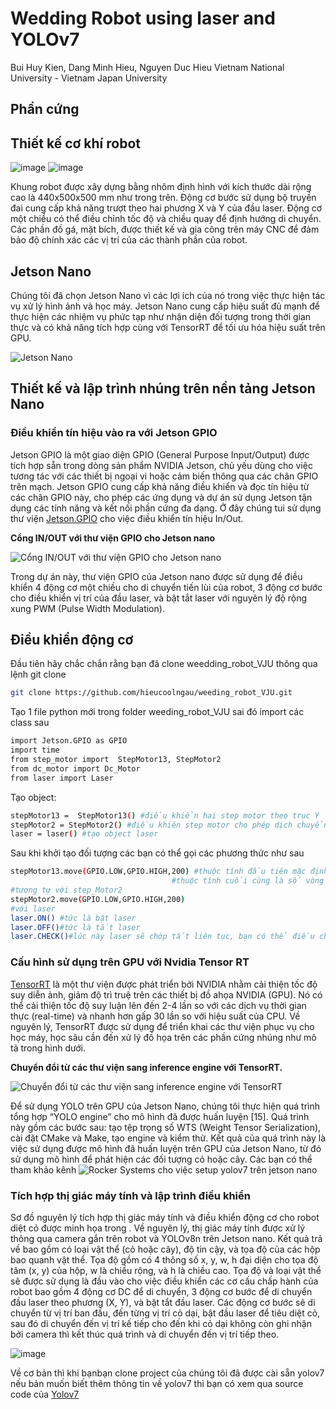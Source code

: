 

# Wedding Robot using laser and YOLOv7
Bui Huy Kien, Dang Minh Hieu, Nguyen Duc Hieu
Vietnam National University - Vietnam Japan University

## Phần cứng
## Thiết kế cơ khí robot
![image](https://github.com/hieucoolngau/weeding_robot_VJU/assets/116575807/b06b9b51-81ca-4d7b-93e1-a3907dbaaed6)
![image](https://github.com/hieucoolngau/weeding_robot_VJU/assets/116575807/387167cd-3ce1-4838-8fcb-3947122b7848)

Khung robot được xây dựng bằng nhôm định hình với kích thước dài rộng cao là 440x500x500 mm như trong trên. Động cơ bước sử dụng bộ truyền đai cung cấp khả năng trượt theo hai phương X và Y của đầu laser. Động cơ một chiều có thể điều chỉnh tốc độ và chiều quay để định hướng di chuyển. Các phần đồ gá, mặt bích, được thiết kế và gia công trên máy CNC để đảm bảo độ chính xác các vị trí của các thành phần của robot. 

## Jetson Nano 
Chúng tôi đã chọn Jetson Nano vì các lợi ích của nó trong việc thực hiện tác vụ xử lý hình ảnh và học máy. Jetson Nano cung cấp hiệu suất đủ mạnh để thực hiện các nhiệm vụ phức tạp như nhận diện đối tượng trong thời gian thực và có khả năng tích hợp cùng với TensorRT để tối ưu hóa hiệu suất trên GPU.

![Jetson Nano](https://github.com/hieucoolngau/weeding_robot_VJU/assets/116575807/cb74fe7e-9f46-47e6-b75f-34ba33065e3e)

## Thiết kế và lập trình nhúng trên nền tảng Jetson Nano
### Điều khiển tín hiệu vào ra với Jetson GPIO
Jetson GPIO là một giao diện GPIO (General Purpose Input/Output) được tích hợp sẵn trong dòng sản phẩm NVIDIA Jetson, chủ yếu dùng cho việc tương tác với các thiết bị ngoại vi hoặc cảm biến thông qua các chân GPIO trên mạch. Jetson GPIO cung cấp khả năng điều khiển và đọc tín hiệu từ các chân GPIO này, cho phép các ứng dụng và dự án sử dụng Jetson tận dụng các tính năng và kết nối phần cứng đa dạng.
Ở đây chúng tui sử dụng thư viện [Jetson.GPIO](https://github.com/NVIDIA/jetson-gpio) cho việc điều khiển tín hiệu In/Out. 

**Cổng IN/OUT với thư viện GPIO cho Jetson nano**

![Cổng IN/OUT với thư viện GPIO cho Jetson nano](https://github.com/hieucoolngau/weeding_robot_VJU/assets/116575807/0c86d889-10a6-411b-939b-e5e7563db116)

Trong dự án này, thư viện GPIO của Jetson nano được sử dụng để điều khiển 4 động cơ một chiều cho di chuyển tiến lùi của robot, 3 động cơ bước cho điều khiển vị trí của đầu laser, và bật tắt laser với nguyên lý độ rộng xung PWM (Pulse Width Modulation).

## Điều khiển động cơ
Đầu tiên hãy chắc chắn rằng bạn đã clone weedding_robot_VJU thông qua lệnh git clone
```bash
git clone https://github.com/hieucoolngau/weeding_robot_VJU.git
```
Tạo 1 file python mới trong folder weeding_robot_VJU sai đó import các class sau
```bash
import Jetson.GPIO as GPIO
import time
from step_motor import  StepMotor13, StepMotor2
from dc_motor import Dc_Motor
from laser import Laser
```
Tạo object:
```bash
stepMotor13 =  StepMotor13() #điều khiển hai step motor theo trục Y
stepMotor2 = StepMotor2() #điều khiên step motor cho phép dịch chuyển laser đến vị trí chọn
laser = laser() #tạo object laser
```
Sau khi khởi tạo đối tượng các bạn có thể gọi các phương thức như sau
```bash
stepMotor13.move(GPIO.LOW,GPIO.HIGH,200) #thuộc tính đầu tiên mặc định là LOW, thuộc tính thứ là HIGH đại diện cho direction bạn có thể đổi chiều quay bằng cách chuyển HIGH thành LOW,
                                    #thuộc tính cuối cùng là số vòng lặp,vòng lặp càng lớn thì step motor quay cảng lâu
#tương tự với step_Motor2
stepMotor2.move(GPIO.LOW,GPIO.HIGH,200)
#với laser
laser.ON() #tức là bật laser
laser.OFF()#tức là tắt laser
laser.CHECK()#lúc này laser sẽ chớp tắt liên tục, bạn có thể điều chỉnh thời gian chớp tắt của laser
```


### Cấu hình sử dụng trên GPU với Nvidia Tensor RT
[TensorRT](https://developer.nvidia.com/tensorrt) là một thư viện được phát triển bởi NVIDIA nhằm cải thiện tốc độ suy diễn ảnh, giảm độ trì truệ trên các thiết bị đồ ahọa NVIDIA (GPU). Nó có thể cải thiện tốc độ suy luận lên đến 2-4 lần so với các dịch vụ thời gian thực (real-time) và nhanh hơn gấp 30 lần so với hiệu suất của CPU. Về nguyên lý, TensorRT được sử dụng để triển khai các thư viện phục vụ cho học máy, học sâu cần đến xử lý đồ họa trên các phần cứng nhúng như mô tả trong hình dưới.

**Chuyển đổi từ các thư viện sang inference engine với TensorRT.**

![Chuyển đổi từ các thư viện sang inference engine với TensorRT](https://github.com/hieucoolngau/weeding_robot_VJU/assets/116575807/01c0779b-11cd-4fec-860a-ee61b4c7fde4)


Để sử dụng YOLO trên GPU của Jetson Nano, chúng tôi thực hiện quá trình tổng hợp “YOLO engine” cho mô hình đã được huấn luyện [15]. Quá trình này gồm các bước sau: tạo tệp trọng số WTS (Weight Tensor Serialization), cài đặt CMake và Make, tạo engine và kiểm thử. Kết quả của quá trình này là việc sử dụng được mô hình đã huấn luyện trên GPU của Jetson Nano, từ đó sử dụng mô hình để phát hiện các đối tượng cỏ hoặc cây.
Các bạn có thể tham khảo kênh ![Rocker Systems](https://www.youtube.com/watch?v=n9BSrfqpVFA&t=177s) cho việc setup yolov7 trên jetson nano

### Tích hợp thị giác máy tính và lập trình điều khiển 
Sơ đồ nguyên lý tích hợp thị giác máy tính và điều khiển động cơ cho robot diệt cỏ được minh họa trong . Về nguyên lý, thị giác máy tính được xử lý thông qua camera gắn trên robot và YOLOv8n trên Jetson nano. Kết quả trả về bao gồm có loại vật thể (cỏ hoặc cây), độ tin cậy, và tọa độ của các hộp bao quanh vật thể. Tọa độ gồm có 4 thông số x, y, w, h đại diện cho tọa độ tâm (x, y) của hộp, w là chiều rộng, và h là chiều cao. Tọa độ và loại vật thể sẽ được sử dụng là đầu vào cho việc điều khiển các cơ cấu chấp hành của robot bao gồm 4 động cơ DC để di chuyển, 3 động cơ bước để di chuyển đầu laser theo phương (X, Y), và bật tắt đầu laser. Các động cơ bước sẽ di chuyển từ vị trí ban đầu, đến từng vị trí cỏ dại, bật đầu laser để tiêu diệt cỏ, sau đó di chuyển đến vị trí kế tiếp cho đến khi cỏ dại không còn ghi nhận bởi camera thì kết thúc quá trình và di chuyển đến vị trí tiếp theo. 

![image](https://github.com/hieucoolngau/weeding_robot_VJU/assets/116575807/238d0fab-9a68-4921-8264-57596c65db17)

Về cơ bản thì khi bạnbạn clone project của chúng tôi đã được cài sẵn yolov7 nếu bản muốn biết thêm thông tin về yolov7 thì bạn có xem qua 
source code của [Yolov7](https://github.com/WongKinYiu/yolov7)
